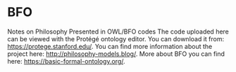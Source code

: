 # BFO
Notes on Philosophy Presented in OWL/BFO codes The code uploaded here can be viewed with the Protégé ontology editor. You can download it from: https://protege.stanford.edu/. You can find more information about the project here: http://philosophy-models.blog/. More about BFO you can find here: https://basic-formal-ontology.org/.
